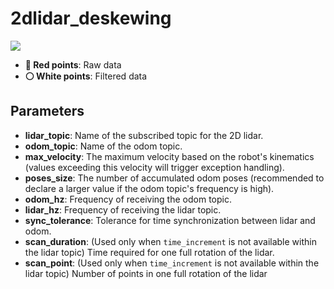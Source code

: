 # 2dlidar_deskewing

<img src="https://github.com/user-attachments/assets/5833887f-0c35-4c19-adab-455280567f00">



- **🔴 Red points**: Raw data
- **⚪ White points**: Filtered data

## Parameters

- **lidar_topic**: Name of the subscribed topic for the 2D lidar.
- **odom_topic**: Name of the odom topic.
- **max_velocity**: The maximum velocity based on the robot's kinematics (values exceeding this velocity will trigger exception handling).
- **poses_size**: The number of accumulated odom poses (recommended to declare a larger value if the odom topic's frequency is high).
- **odom_hz**: Frequency of receiving the odom topic.
- **lidar_hz**: Frequency of receiving the lidar topic.
- **sync_tolerance**: Tolerance for time synchronization between lidar and odom.
- **scan_duration**: (Used only when `time_increment` is not available within the lidar topic) Time required for one full rotation of the lidar.
- **scan_point**: (Used only when `time_increment` is not available within the lidar topic) Number of points in one full rotation of the lidar
